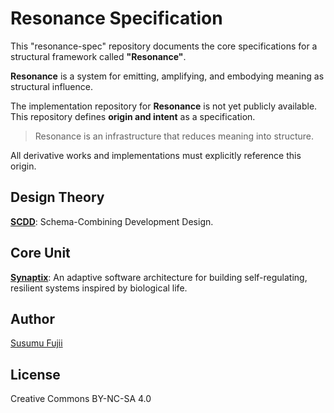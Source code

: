 # Resonance Specification

This "resonance-spec" repository documents the core specifications for a structural framework called **"Resonance"**.

**Resonance** is a system for emitting, amplifying, and embodying meaning as structural influence.

The implementation repository for **Resonance** is not yet publicly available.
This repository defines **origin and intent** as a specification.

> Resonance is an infrastructure that reduces meaning into structure.

All derivative works and implementations must explicitly reference this origin.

## Design Theory

**[SCDD](https://github.com/sujii/scdd)**: Schema-Combining Development Design.

## Core Unit

**[Synaptix](https://github.com/sujii/synaptix)**: An adaptive software architecture for building self-regulating, resilient systems inspired by biological life.

## Author

[Susumu Fujii](https://github.com/sujii)

## License

Creative Commons BY-NC-SA 4.0
